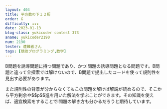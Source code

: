 ```yaml
---
layout: 404
title: 平方数の下１２桁
order: G
difficulty: ★★★
date: 2023-01-13
blog-class: yukicoder contest 373
aname: yukicoder2190
num: 2190
tester: 遭難者さん
tags: [競技プログラミング,数学]
---
```


<p>
B問題を誘導問題に持つ問題であり、かつI問題の誘導問題となる問題です。B問題と違って全探索では解けないので、B問題で提出したコードを使って規則性を見出す必要があります。
</p>
<p>
また規則性の背景が分からなくてもこの問題を解けば解説が読めるので、そこから平方剰余や$$p$$進を用いた解法を学ぶことができます。その知識を使えば、適宜検索をすることでI問題の解き方も分かるだろうと期待しています。
</p>
